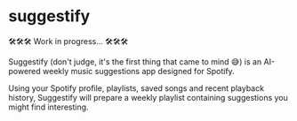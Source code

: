 # suggestify
🛠️🛠️🛠️ Work in progress... 🛠️🛠️🛠️

Suggestify (don't judge, it's the first thing that came to mind 😅) is an AI-powered weekly music suggestions app designed for Spotify.

Using your Spotify profile, playlists, saved songs and recent playback history, Suggestify will prepare a weekly playlist containing suggestions you might find interesting.
